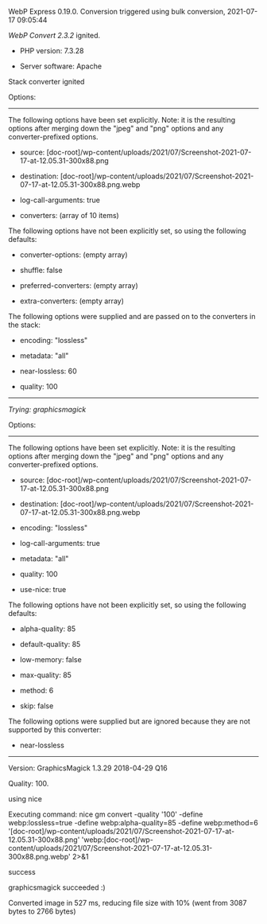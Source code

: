 WebP Express 0.19.0. Conversion triggered using bulk conversion, 2021-07-17 09:05:44

*WebP Convert 2.3.2*  ignited.
- PHP version: 7.3.28
- Server software: Apache

Stack converter ignited

Options:
------------
The following options have been set explicitly. Note: it is the resulting options after merging down the "jpeg" and "png" options and any converter-prefixed options.
- source: [doc-root]/wp-content/uploads/2021/07/Screenshot-2021-07-17-at-12.05.31-300x88.png
- destination: [doc-root]/wp-content/uploads/2021/07/Screenshot-2021-07-17-at-12.05.31-300x88.png.webp
- log-call-arguments: true
- converters: (array of 10 items)

The following options have not been explicitly set, so using the following defaults:
- converter-options: (empty array)
- shuffle: false
- preferred-converters: (empty array)
- extra-converters: (empty array)

The following options were supplied and are passed on to the converters in the stack:
- encoding: "lossless"
- metadata: "all"
- near-lossless: 60
- quality: 100
------------


*Trying: graphicsmagick* 

Options:
------------
The following options have been set explicitly. Note: it is the resulting options after merging down the "jpeg" and "png" options and any converter-prefixed options.
- source: [doc-root]/wp-content/uploads/2021/07/Screenshot-2021-07-17-at-12.05.31-300x88.png
- destination: [doc-root]/wp-content/uploads/2021/07/Screenshot-2021-07-17-at-12.05.31-300x88.png.webp
- encoding: "lossless"
- log-call-arguments: true
- metadata: "all"
- quality: 100
- use-nice: true

The following options have not been explicitly set, so using the following defaults:
- alpha-quality: 85
- default-quality: 85
- low-memory: false
- max-quality: 85
- method: 6
- skip: false

The following options were supplied but are ignored because they are not supported by this converter:
- near-lossless
------------

Version: GraphicsMagick 1.3.29 2018-04-29 Q16 
Quality: 100. 
using nice
Executing command: nice gm convert -quality '100' -define webp:lossless=true -define webp:alpha-quality=85 -define webp:method=6 '[doc-root]/wp-content/uploads/2021/07/Screenshot-2021-07-17-at-12.05.31-300x88.png' 'webp:[doc-root]/wp-content/uploads/2021/07/Screenshot-2021-07-17-at-12.05.31-300x88.png.webp' 2>&1
success
graphicsmagick succeeded :)

Converted image in 527 ms, reducing file size with 10% (went from 3087 bytes to 2766 bytes)
